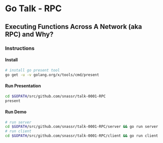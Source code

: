 # Go Talk - RPC
## Executing Functions Across A Network (aka RPC) and Why?

### Instructions
#### Install
```bash
# install go present tool
go get -u -v golang.org/x/tools/cmd/present
```
#### Run Presentation
```bash
cd $GOPATH/src/github.com/snassr/talk-0001-RPC
present
```

#### Run Demo
```bash
# run server
cd $GOPATH/src/github.com/snassr/talk-0001-RPC/server && go run server.go
# run client
cd $GOPATH/src/github.com/snassr/talk-0001-RPC/client && go run client.go
```